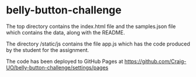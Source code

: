 # belly-button-challenge

The top directory contains the index.html file and the samples.json file which contains the data, along with the README.

The directory /static/js contains the file app.js which has the code produced by the student for the assignment.

The code has been deployed to GitHub Pages at https://github.com/Craig-UO/belly-button-challenge/settings/pages

